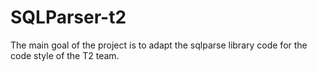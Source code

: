 # SQLParser-t2
The main goal of the project is to adapt the sqlparse library code for the code style of the T2 team.
